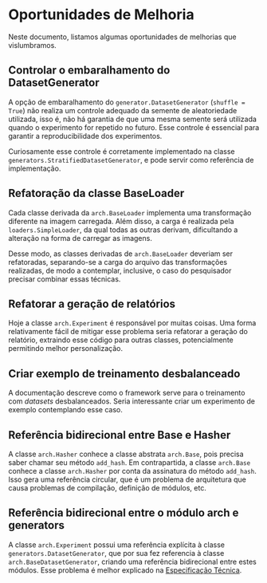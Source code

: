# Oportunidades de Melhoria

Neste documento, listamos algumas oportunidades de melhorias que vislumbramos.

## Controlar o embaralhamento do DatasetGenerator

A opção de embaralhamento do `generator.DatasetGenerator` (`shuffle = True`) não realiza um controle adequado da semente de aleatoriedade utilizada, isso é, não há garantia de que uma mesma semente será utilizada quando o experimento for repetido no futuro. Esse controle é essencial para garantir a reproducibilidade dos experimentos.

Curiosamente esse controle é corretamente implementado na classe `generators.StratifiedDatasetGenerator`, e pode servir como referência de implementação.

## Refatoração da classe BaseLoader

Cada classe derivada da `arch.BaseLoader` implementa uma transformação diferente na imagem carregada. Além disso, a carga é realizada pela `loaders.SimpleLoader`, da qual todas as outras derivam, dificultando a alteração na forma de carregar as imagens.

Desse modo, as classes derivadas de `arch.BaseLoader` deveriam ser refatoradas, separando-se a carga do arquivo das transformações realizadas, de modo a contemplar, inclusive, o caso do pesquisador precisar combinar essas técnicas.

## Refatorar a geração de relatórios

Hoje a classe `arch.Experiment` é responsável por muitas coisas. Uma forma relativamente fácil de mitigar esse problema seria refatorar a geração do relatório, extraindo esse código para outras classes, potencialmente permitindo melhor personalização.

## Criar exemplo de treinamento desbalanceado

A documentação descreve como o framework serve para o treinamento com *datasets* desbalanceados. Seria interessante criar um experimento de exemplo contemplando esse caso.

## Referência bidirecional entre Base e Hasher

A classe `arch.Hasher` conhece a classe abstrata `arch.Base`, pois precisa saber chamar seu método `add_hash`. Em contrapartida, a classe `arch.Base` conhece a classe `arch.Hasher` por conta da assinatura do método `add_hash`. Isso gera uma referência circular, que é um problema de arquitetura que causa problemas de compilação, definição de módulos, etc.

## Referência bidirecional entre o módulo arch e generators

A classe `arch.Experiment` possui uma referência explícita à classe `generators.DatasetGenerator`, que por sua fez referencia à classe `arch.BaseDatasetGenerator`, criando uma referência bidirecional entre estes módulos. Esse problema é melhor explicado na [Especificação Técnica](especificacao_tecnica.md#arquitetura).